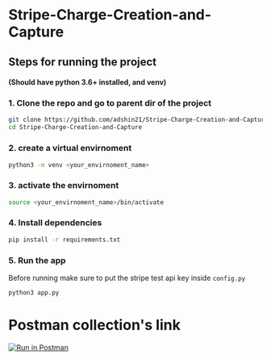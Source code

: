 # Stripe-Charge-Creation-and-Capture

## Steps for running the project

#### (Should have python 3.6+ installed, and venv)


### 1. Clone the repo and go to parent dir of the project
```bash
git clone https://github.com/adshin21/Stripe-Charge-Creation-and-Capture.git
cd Stripe-Charge-Creation-and-Capture
```

### 2. create a virtual envirnoment

```bash
python3 -m venv <your_envirnoment_name>
```

### 3. activate the envirnoment

```bash
source <your_envirnoment_name>/bin/activate
```

### 4. Install dependencies

```bash
pip install -r requirements.txt
```

### 5. Run the app

Before running make sure to put the stripe test api key inside `config.py`
```bash
python3 app.py
```


# Postman collection's link
[![Run in Postman](https://run.pstmn.io/button.svg)](https://app.getpostman.com/run-collection/13586117-360122d9-a6a7-4928-8bda-48055ac734bb?action=collection%2Ffork&collection-url=entityId%3D13586117-360122d9-a6a7-4928-8bda-48055ac734bb%26entityType%3Dcollection%26workspaceId%3D5a915af8-e7bf-4f7a-bc71-442d485c72fb)